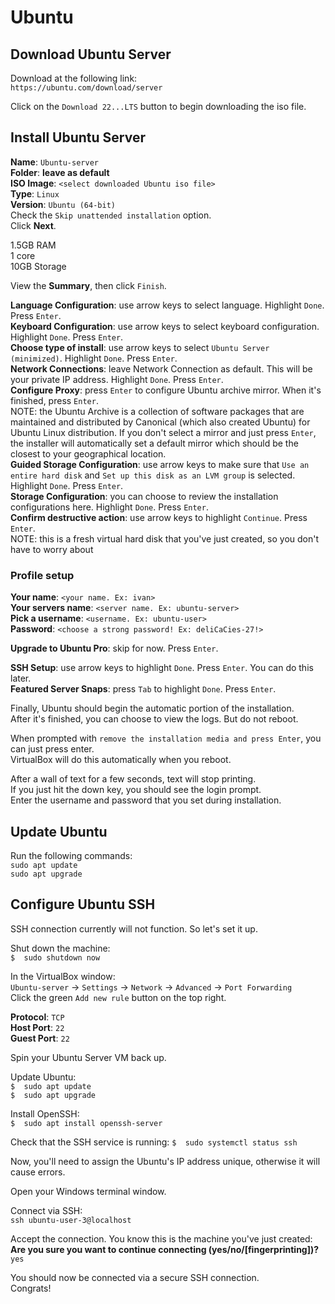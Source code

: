# Ubuntu


## Download Ubuntu Server
Download at the following link:<br>
`https://ubuntu.com/download/server`

Click on the `Download 22...LTS` button to begin downloading the iso file.


## Install Ubuntu Server
**Name**: `Ubuntu-server`<br>
**Folder**: **leave as default**<br>
**ISO Image**: `<select downloaded Ubuntu iso file>`<br>
**Type**: `Linux`<br>
**Version**: `Ubuntu (64-bit)`<br>
Check the `Skip unattended installation` option.<br>
Click  **Next**.

1.5GB RAM<br>
1 core<br>
10GB Storage

View the **Summary**, then click `Finish`.

**Language Configuration**: use arrow keys to select language. Highlight `Done`. Press `Enter`.<br>
**Keyboard Configuration**: use arrow keys to select keyboard configuration. Highlight `Done`. Press `Enter`.<br>
**Choose type of install**: use arrow keys to select `Ubuntu Server (minimized)`. Highlight `Done`. Press `Enter`.<br>
**Network Connections**: leave Network Connection as default. This will be your private IP address. Highlight `Done`. Press `Enter`.<br>
**Configure Proxy**: press `Enter` to configure Ubuntu archive mirror. When it's finished, press `Enter`.<br>
NOTE:  the Ubuntu Archive is a collection of software packages that are maintained and distributed by Canonical (which also created Ubuntu) for Ubuntu Linux distribution. If you don't select a mirror and just press `Enter`, the installer will automatically set a default mirror which should be the closest to your geographical location.<br>
**Guided Storage Configuration**: use arrow keys to make sure that `Use an entire hard disk` and `Set up this disk as an LVM group` is selected. Highlight `Done`. Press `Enter`.<br>
**Storage Configuration**: you can choose to review the installation configurations here. Highlight `Done`. Press `Enter`.<br>
**Confirm destructive action**: use arrow keys to highlight `Continue`. Press `Enter`.<br>
NOTE:  this is a fresh virtual hard disk that you've just created, so you don't have to worry about 


### Profile setup
**Your name**: `<your name. Ex: ivan>`<br>
**Your servers name**: `<server name. Ex: ubuntu-server>`<br>
**Pick a username**: `<username. Ex: ubuntu-user>`<br>
**Password**: `<choose a strong password! Ex: deliCaCies-27!>`

**Upgrade to Ubuntu Pro**: skip for now. Press `Enter`.

**SSH Setup**: use arrow keys to highlight `Done`. Press `Enter`. You can do this later.<br>
**Featured Server Snaps**: press `Tab` to highlight `Done`. Press `Enter`.

Finally, Ubuntu should begin the automatic portion of the installation.<br>
After it's finished, you can choose to view the logs. But do not reboot.

When prompted with `remove the installation media and press Enter`, you can just press enter.<br>
VirtualBox will do this automatically when you reboot.

After a wall of text for a few seconds, text will stop printing.<br>
If you just hit the down key, you should see the login prompt.<br>
Enter the username and password that you set during installation.


## Update Ubuntu
Run the following commands:<br>
`sudo apt update`<br>
`sudo apt upgrade`


## Configure Ubuntu SSH
SSH connection currently will not function. So let's set it up.

Shut down the machine:<br>
`$  sudo shutdown now`

In the VirtualBox window:<br>
`Ubuntu-server`  ->  `Settings`  ->  `Network`  ->  `Advanced`  ->  `Port Forwarding`<br>
Click the green `Add new rule` button on the top right.

**Protocol**: `TCP`<br>
**Host Port**: `22`<br>
**Guest Port**: `22`

Spin your Ubuntu Server VM back up.

Update Ubuntu:<br>
`$  sudo apt update`<br>
`$  sudo apt upgrade`

Install OpenSSH:<br>
`$  sudo apt install openssh-server`

Check that the SSH service is running:
`$  sudo systemctl status ssh`

Now, you'll need to assign the Ubuntu's IP address unique, otherwise it will cause errors.

<!-- 
ToDo
Change the IP address of Ubuntu Desktop through the terminal.
Use the instructions to change the YAML file. 

Instructions in two places: Chatgpt tab,  and my own Notes :)

I'll need to do this to do the other instances as well.
I've done it countless times. It's easy! :)
 -->



Open your Windows terminal window.

Connect via SSH:<br>
`ssh ubuntu-user-3@localhost`

Accept the connection. You know this is the machine you've just created:<br>
**Are you sure you want to continue connecting (yes/no/\[fingerprinting])?** `yes`

You should now be connected via a secure SSH connection.<br>
Congrats!